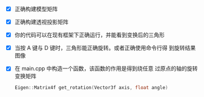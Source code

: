 - [x] 正确构建模型矩阵

- [x] 正确构建透视投影矩阵

- [x] 你的代码可以在现有框架下正确运行，并能看到变换后的三角形

- [x] 当按 A 键与 D 键时，三角形能正确旋转。或者正确使用命令行得 到旋转结果图像

- [x] 在 main.cpp 中构造一个函数，该函数的作用是得到绕任意 过原点的轴的旋转变换矩阵

  ```c++
  Eigen::Matrix4f get_rotation(Vector3f axis, float angle)
  ```

  

